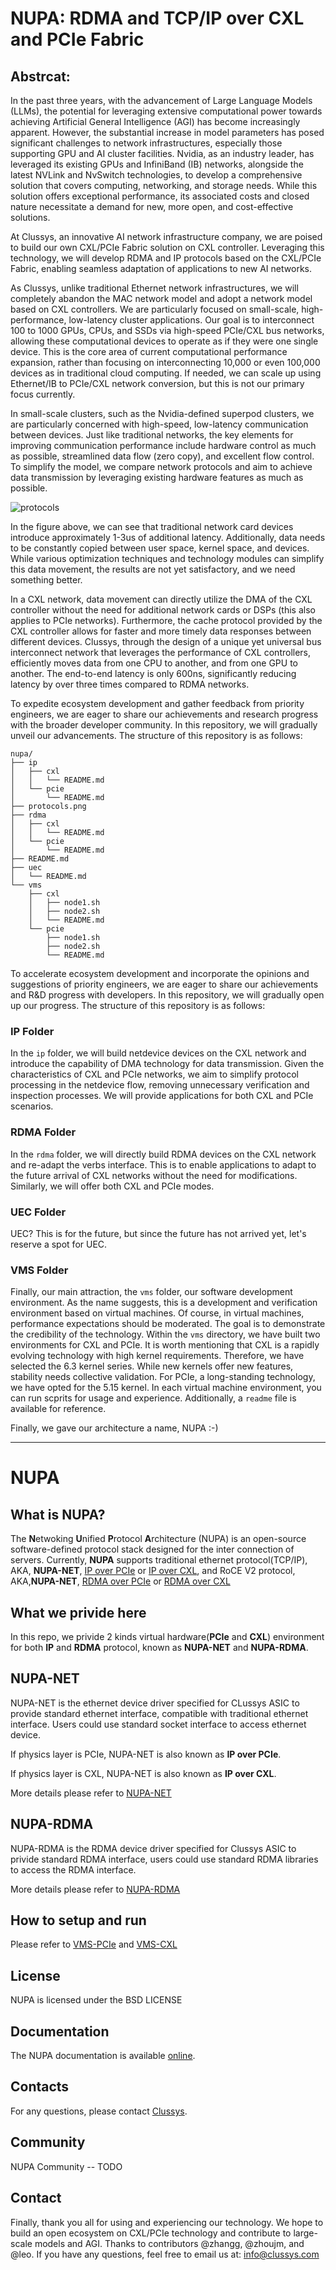 # NUPA: RDMA and TCP/IP over CXL and PCIe Fabric

## Abstrcat:
In the past three years, with the advancement of Large Language Models (LLMs), the potential for leveraging extensive computational power towards achieving Artificial General Intelligence (AGI) has become increasingly apparent. However, the substantial increase in model parameters has posed significant challenges to network infrastructures, especially those supporting GPU and AI cluster facilities. Nvidia, as an industry leader, has leveraged its existing GPUs and InfiniBand (IB) networks, alongside the latest NVLink and NvSwitch technologies, to develop a comprehensive solution that covers computing, networking, and storage needs. While this solution offers exceptional performance, its associated costs and closed nature necessitate a demand for new, more open, and cost-effective solutions.

At Clussys, an innovative AI network infrastructure company, we are poised to build our own CXL/PCIe Fabric solution on CXL controller. Leveraging this technology, we will develop RDMA and IP protocols based on the CXL/PCIe Fabric, enabling seamless adaptation of applications to new AI networks.

As Clussys, unlike traditional Ethernet network infrastructures, we will completely abandon the MAC network model and adopt a network model based on CXL controllers. We are particularly focused on small-scale, high-performance, low-latency cluster applications. Our goal is to interconnect 100 to 1000 GPUs, CPUs, and SSDs via high-speed PCIe/CXL bus networks, allowing these computational devices to operate as if they were one single device. This is the core area of current computational performance expansion, rather than focusing on interconnecting 10,000 or even 100,000 devices as in traditional cloud computing. If needed, we can scale up using Ethernet/IB to PCIe/CXL network conversion, but this is not our primary focus currently.

In small-scale clusters, such as the Nvidia-defined superpod clusters, we are particularly concerned with high-speed, low-latency communication between devices. Just like traditional networks, the key elements for improving communication performance include hardware control as much as possible, streamlined data flow (zero copy), and excellent flow control. To simplify the model, we compare network protocols and aim to achieve data transmission by leveraging existing hardware features as much as possible.

![protocols](protocols.png)

In the figure above, we can see that traditional network card devices introduce approximately 1-3us of additional latency. Additionally, data needs to be constantly copied between user space, kernel space, and devices. While various optimization techniques and technology modules can simplify this data movement, the results are not yet satisfactory, and we need something better.

In a CXL network, data movement can directly utilize the DMA of the CXL controller without the need for additional network cards or DSPs (this also applies to PCIe networks). Furthermore, the cache protocol provided by the CXL controller allows for faster and more timely data responses between different devices. Clussys, through the design of a unique yet universal bus interconnect network that leverages the performance of CXL controllers, efficiently moves data from one CPU to another, and from one GPU to another. The end-to-end latency is only 600ns, significantly reducing latency by over three times compared to RDMA networks.

To expedite ecosystem development and gather feedback from priority engineers, we are eager to share our achievements and research progress with the broader developer community. In this repository, we will gradually unveil our advancements. The structure of this repository is as follows:

```
nupa/
├── ip
│   ├── cxl
│   │   └── README.md
│   └── pcie
│       └── README.md
├── protocols.png
├── rdma
│   ├── cxl
│   │   └── README.md
│   └── pcie
│       └── README.md
├── README.md
├── uec
│   └── README.md
└── vms
    ├── cxl
    │   ├── node1.sh
    │   ├── node2.sh
    │   └── README.md
    └── pcie
        ├── node1.sh
        ├── node2.sh
        └── README.md

```

To accelerate ecosystem development and incorporate the opinions and suggestions of priority engineers, we are eager to share our achievements and R&D progress with developers. In this repository, we will gradually open up our progress. The structure of this repository is as follows:

### IP Folder
In the `ip` folder, we will build netdevice devices on the CXL network and introduce the capability of DMA technology for data transmission. Given the characteristics of CXL and PCIe networks, we aim to simplify protocol processing in the netdevice flow, removing unnecessary verification and inspection processes. We will provide applications for both CXL and PCIe scenarios.

### RDMA Folder
In the `rdma` folder, we will directly build RDMA devices on the CXL network and re-adapt the verbs interface. This is to enable applications to adapt to the future arrival of CXL networks without the need for modifications. Similarly, we will offer both CXL and PCIe modes.

### UEC Folder
UEC? This is for the future, but since the future has not arrived yet, let's reserve a spot for UEC.

### VMS Folder
Finally, our main attraction, the `vms` folder, our software development environment. As the name suggests, this is a development and verification environment based on virtual machines. Of course, in virtual machines, performance expectations should be moderated. The goal is to demonstrate the credibility of the technology. Within the `vms` directory, we have built two environments for CXL and PCIe. It is worth mentioning that CXL is a rapidly evolving technology with high kernel requirements. Therefore, we have selected the 6.3 kernel series. While new kernels offer new features, stability needs collective validation. For PCIe, a long-standing technology, we have opted for the 5.15 kernel. In each virtual machine environment, you can run scprits for usage and experience. Additionally, a `readme` file is available for reference.

Finally, we gave our architecture a name, NUPA :-)

---

# NUPA
## What is NUPA?

The **N**etwoking **U**nified **P**rotocol **A**rchitecture (NUPA) is an open-source software-defined protocol stack designed for the inter connection of servers. Currently, **NUPA** supports traditional ethernet protocol(TCP/IP), AKA, **NUPA-NET**, [IP over PCIe](ip/pcie/README.md) or [IP over CXL](ip/cxl/README.md), and RoCE V2 protocol, AKA,**NUPA-NET**, [RDMA over PCIe](rdma/pcie/README.md.md) or [RDMA over CXL](rdma/cxl/README.md)


## What we privide here
In this repo, we privide 2 kinds virtual hardware(**PCIe** and **CXL**) environment for both **IP** and **RDMA** protocol, known as **NUPA-NET** and **NUPA-RDMA**.


## NUPA-NET
NUPA-NET is the ethernet device driver specified for CLussys ASIC to provide standard ethernet interface, compatible with traditional ethernet interface. Users could use standard socket interface to access ethernet device.

If physics layer is PCIe, NUPA-NET is also known as **IP over PCIe**.

If physics layer is CXL, NUPA-NET is also known as **IP over CXL**.

More details please refer to [NUPA-NET](./NUPA-NET-VM.md)
## NUPA-RDMA
NUPA-RDMA is the RDMA device driver specified for Clussys ASIC to privide standard RDMA interface, users could use standard RDMA libraries to access the RDMA interface.

More details please refer to [NUPA-RDMA](./NUPA-RDMA.md)


## How to setup and run

Please refer to [VMS-PCIe](vms/pcie/README.md) and [VMS-CXL](vms/cxl/README.md)

## License

NUPA is licensed under the BSD LICENSE

## Documentation

The NUPA documentation is available [online](https://clussys.com/).

## Contacts

For any questions, please contact [Clussys](https://clussys.com/).


## Community
NUPA Community -- TODO


## Contact
Finally, thank you all for using and experiencing our technology. We hope to build an open ecosystem on CXL/PCIe technology and contribute to large-scale models and AGI.
Thanks to contributors @zhangg, @zhoujm, and @leo.
If you have any questions, feel free to email us at: info@clussys.com
